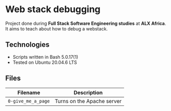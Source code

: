 # Web stack debugging
Project done during **Full Stack Software Engineering studies** at **ALX Africa**. It aims to teach about how to debug a webstack.

## Technologies
* Scripts written in Bash 5.0.17(1)
* Tested on Ubuntu 20.04.6 LTS

## Files

| Filename | Description |
| -------- | ----------- |
| `0-give_me_a_page` | Turns on the Apache server |
